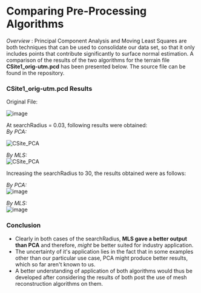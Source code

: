 <h1> Comparing Pre-Processing Algorithms </h1>

*Overview* : Principal Component Analysis and Moving Least Squares are both techniques that can be used to consolidate our data set, so that it only includes points that contribute significantly to surface normal estimation. A comparison of the results of the two algorithms for the terrain file **CSite1_orig-utm.pcd** has been presented below. The source file can be found in the repository.

<h3> CSite1_orig-utm.pcd Results </h3>

Original File: <br>

![image](https://user-images.githubusercontent.com/95737452/189100023-006a37f1-5c18-43b6-ba96-edcd0e759acb.png) <br>

At searchRadius  = 0.03, following results were obtained: <br>
*By PCA:* 
<br>

![CSite_PCA](https://user-images.githubusercontent.com/95737452/189099334-32f27dbb-5138-4555-8eef-5d258f4c1eca.png)<br>

*By MLS:* <br>
![CSite_PCA](https://user-images.githubusercontent.com/95737452/189099494-349d4600-a0fd-4f97-944f-40b73702ccb5.png)<br>

Increasing the searchRadius to 30, the results obtained were as follows: <br>

*By PCA:* <br>
![image](https://user-images.githubusercontent.com/95737452/189099818-55a0c991-742c-459e-916e-2048028683f3.png) <br>

*By MLS:* <br>
![image](https://user-images.githubusercontent.com/95737452/189099918-92fc4c8e-221b-4c23-b1ab-3df34d228ccc.png) <br>

<h3> Conclusion </h3>

* Clearly in both cases of the searchRadius, **MLS gave a better output than PCA** and therefore, *might* be better suited for industry application.
* The uncertainty of it's application lies in the fact that in some examples other than our particular use case, PCA might produce better results, which so far aren't known to us.
* A better understanding of application of both algorithms would thus be developed after considering the results of both post the use of mesh reconstruction algorithms on them.



